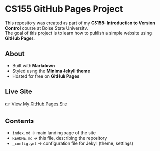 # CS155 GitHub Pages Project  

This repository was created as part of my **CS155: Introduction to Version Control** course at Boise State University.  
The goal of this project is to learn how to publish a simple website using **GitHub Pages**.  

## About  
- Built with **Markdown**  
- Styled using the **Minima Jekyll theme**  
- Hosted for free on **GitHub Pages**  

## Live Site  
👉 [View My GitHub Pages Site](https://robza.github.io/)  

## Contents  
- `index.md` → main landing page of the site  
- `README.md` → this file, describing the repository  
- `_config.yml` → configuration file for Jekyll (theme, settings) 
